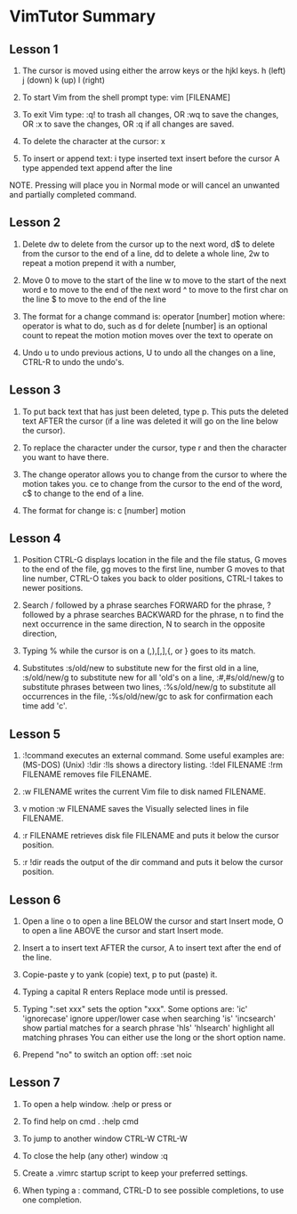 # VimTutor Summary
## Lesson 1

1.  The cursor is moved using either the arrow keys or the hjkl keys.
    h (left)    j (down)    k (up)      l (right)

2.  To start Vim from the shell prompt
    type:   vim [FILENAME] <ENTER>

3.  To exit Vim
    type:   <ESC>   :q!     <ENTER>     to trash all changes,
    OR      <ESC>   :wq     <ENTER>     to save the changes,
    OR      <ESC>   :x      <ENTER>     to save the changes,
    OR      <ESC>   :q      <ENTER>     if all changes are saved.

4.  To delete the character at the cursor:  x

5.  To insert or append text:
    i   type inserted text  <ESC>       insert before the cursor
    A   type appended text  <ESC>       append after the line

NOTE.
    Pressing <ESC> will place you in Normal mode
    or will cancel an unwanted and partially completed command.

## Lesson 2

1.  Delete
    dw      to delete from the cursor up to the next word,
    d$      to delete from the cursor to the end of a line,
    dd      to delete a whole line,
    2w      to repeat a motion prepend it with a number,

2.  Move
    0       to move to the start of the line
    w       to move to the start of the next word
    e       to move to the end of the next word
    ^       to move to the first char on the line
    $       to move to the end of the line

3.  The format for a change command is:
        operator    [number]    motion
     where:
        operator    is what to do, such as d for delete
        [number]    is an optional count to repeat the motion
        motion      moves over the text to operate on

4.  Undo
    u           to undo previous actions,
    U           to undo all the changes on a line,
    CTRL-R      to undo the undo's.  

## Lesson 3

1.  To put back text that has just been deleted, type p. This puts the
    deleted text AFTER the cursor (if a line was deleted it will go on the
    line below the cursor).

2.  To replace the character under the cursor, type r and then the
    character you want to have there.

3.  The change operator allows you to change from the cursor to where the
    motion takes you.
        ce      to change from the cursor to the end of the word,
        c$      to change to the end of a line.

4.  The format for change is:
        c   [number]    motion

## Lesson 4

1.  Position
        CTRL-G      displays location in the file and the file status,
        G           moves to the end of the file,
        gg          moves to the first line,
        number G    moves to that line number,
        CTRL-O      takes you back to older positions,
        CTRL-I      takes to newer positions.

2.  Search
        /   followed by a phrase searches FORWARD for the phrase,
        ?   followed by a phrase searches BACKWARD for the phrase,
        n   to find the next occurrence in the same direction,
        N   to search in the opposite direction,

3.  Typing % while the cursor is on a (,),[,],{, or } goes to its match.

4.  Substitutes
    :s/old/new          to substitute new for the first old in a line,
    :s/old/new/g        to substitute new for all 'old's on a line,
    :#,#s/old/new/g     to substitute phrases between two lines,
    :%s/old/new/g       to substitute all occurrences in the file,
    :%s/old/new/gc      to ask for confirmation each time add 'c'.

## Lesson 5

1.  :!command  executes an external command.
    Some useful examples are:
        (MS-DOS)        (Unix)
        :!dir           :!ls                shows a directory listing.
        :!del FILENAME  :!rm FILENAME       removes file FILENAME.

2.  :w FILENAME             writes the current Vim file to disk named FILENAME.
3.  v motion :w FILENAME    saves the Visually selected lines in file FILENAME.
4.  :r FILENAME             retrieves disk file FILENAME and puts it below the
                            cursor position.
5.  :r !dir                 reads the output of the dir command and puts it
                            below the cursor position.

## Lesson 6

1.  Open a line
    o   to open a line BELOW the cursor and start Insert mode,
    O   to open a line ABOVE the cursor and start Insert mode.

2.  Insert
    a   to insert text AFTER the cursor,
    A   to insert text after the end of the line.

3.  Copie-paste
    y   to yank (copie) text,
    p   to put (paste) it.

4.  Typing a capital R enters Replace mode until <ESC> is pressed.

5.  Typing ":set xxx" sets the option "xxx". Some options are:
        'ic'    'ignorecase'    ignore upper/lower case when searching
        'is'    'incsearch'     show partial matches for a search phrase
        'hls'   'hlsearch'      highlight all matching phrases
    You can either use the long or the short option name.

6.  Prepend "no" to switch an option off:
        :set noic

## Lesson 7

1.  To open a help window.
    :help or press <F1> or <Help>   
2.  To find help on cmd .
    :help cmd                       
3.  To jump to another window
    CTRL-W CTRL-W                   
4.  To close the help (any other) window
    :q

5.  Create a .vimrc startup script to keep your preferred settings.

6.  When typing a : command, 
    CTRL-D to see possible completions,
    <TAB> to use one completion.
